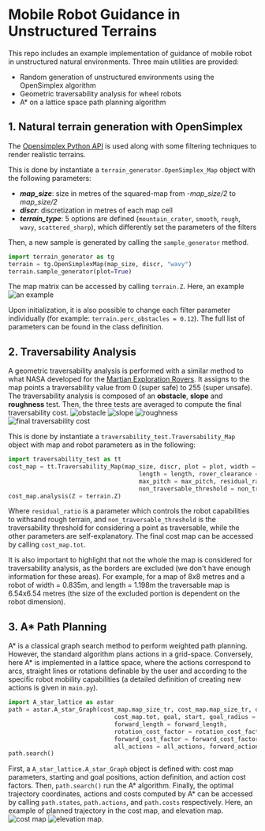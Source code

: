 # Mobile Robot Guidance in Unstructured Terrains 
This repo includes an example implementation of guidance of mobile robot in unstructured natural environments.
Three main utilities are provided:
- Random generation of unstructured environments using the OpenSimplex algorithm
- Geometric traversability analysis for wheel robots
- A* on a lattice space path planning algorithm

## 1. Natural terrain generation with OpenSimplex
The [Opensimplex Python API](https://github:com/lmas/opensimplex) is used along with some filtering techniques to render realistic terrains.

This is done by instantiate a `terrain_generator.OpenSimplex_Map` object with the following parameters:
- __*map_size*__: size in metres of the squared-map from *-map_size/2* to *map_size/2*
- __*discr*__: discretization in metres of each map cell
- __*terrain_type*__: 5 options are defined (`mountain_crater`, `smooth`, `rough`, `wavy`, `scattered_sharp`), which differently set the parameters of the filters

Then, a new sample is generated by calling the `sample_generator` method.

```python
import terrain_generator as tg
terrain = tg.OpenSimplexMap(map_size, discr, "wavy")
terrain.sample_generator(plot=True)
```

The map matrix can be accessed by calling  `terrain.Z`. Here, an example
![an example](Images_example/Figure_2.png)

Upon initialization, it is also possible to change each filter parameter individually (for example: `terrain.perc_obstacles = 0.12`). The full list of parameters can be found in the class definition.

## 2. Traversability Analysis
A geometric traversability analysis is performed with a similar method to what NASA developed for the [Martian Exploration Rovers](https://ieeexplore.ieee.org/document/1035370). It assigns to the map points a traversability value from 0 (super safe) to 255 (super unsafe). The traversability analysis is composed of an **obstacle**, **slope** and **roughness** test. Then, the three tests are averaged to compute the final traversability cost.
![**obstacle**](Images_example/Figure_3.png)
![**slope**](Images_example/Figure_4.png)
![**roughness**](Images_example/Figure_5.png)
![final traversability cost](Images_example/Figure_6.png)

This is done by instantiate a `traversability_test.Traversability_Map` object with map and robot parameters as in the following:
```python
import traversability_test as tt
cost_map = tt.Traversability_Map(map_size, discr, plot = plot, width = width, 
                                     length = length, rover_clearance = rover_clearance,
                                     max_pitch = max_pitch, residual_ratio = residual_ratio,
                                     non_traversable_threshold = non_traversable_threshold)
cost_map.analysis(Z = terrain.Z)
```
Where `residual_ratio` is a parameter which controls the robot capabilities to withsand rough terrain, and `non_traversable_threshold` is the traversability threshold for considering a point as traversable, while the other parameters are self-explanatory. The final cost map can be accessed by calling `cost_map.tot`.

It is also important to highlight that not the whole the map is considered for traversability analysis, as the borders are excluded (we don't have enough information for these areas). For example, for a map of 8x8 metres and a robot of width = 0.835m, and length = 1.198m the traversable map is 6.54x6.54 metres (the size of the excluded portion is dependent on the robot dimension).


## 3. A* Path Planning
A* is a classical graph search method to perform weighted path planning. However, the standard algorithm plans actions in a grid-space. Conversely, here A* is implemented in a lattice space, where the actions correspond to arcs, straight lines or rotations definable by the user and according to the specific robot mobility capabilities (a detailed definition of creating new actions is given in `main.py`).

```python
import A_star_lattice as astar
path = astar.A_star_Graph(cost_map.map_size_tr, cost_map.map_size_tr, discr, 
                              cost_map.tot, goal, start, goal_radius = goal_radius, 
                              forward_length = forward_length,
                              rotation_cost_factor = rotation_cost_factor, 
                              forward_cost_factor = forward_cost_factor, plot = plot,
                              all_actions = all_actions, forward_actions = forward_actions)
path.search()
```
First, a `A_star_lattice.A_star_Graph` object is defined with: cost map parameters, starting and goal positions, action definition, and action cost factors. Then, `path.search()` run the A* algorithm. Finally, the optimal trajectory coordinates, actions and costs computed by A* can be accessed by calling `path.states`, `path.actions`, and `path.costs` respectively. Here, an example of planned trajectory in the cost map, and elevation map.
![cost map](Images_example/Figure_7.png)
![elevation map](Images_example/Figure_8.png).
